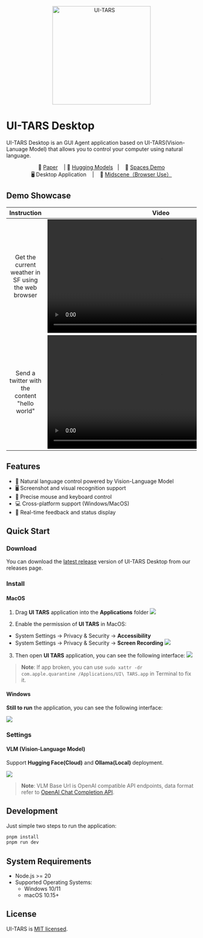 <p align="center">
  <img alt="UI-TARS"  width="260" src="resources/icon.png">
</p>

# UI-TARS Desktop

UI-TARS Desktop is an GUI Agent application based on UI-TARS(Vision-Lanuage Model) that allows you to control your computer using natural language.

<p align="center">
        &nbsp&nbsp 📑 <a href="https://arxiv.org/abs/">Paper</a> &nbsp&nbsp
        | 🤗 <a href="https://huggingface.co/bytedance-research/UI-TARS-7B">Hugging Models</a>&nbsp&nbsp
        | &nbsp&nbsp 🤗 <a href="https://huggingface.co/spaces/">Spaces Demo</a> &nbsp&nbsp
<br>
🖥️ Desktop Application &nbsp&nbsp
| &nbsp&nbsp 🤗 <a href="">Midscene（Browser Use）</a>
</p>

## Demo Showcase

| Instruction  | Video |
| :---:  | :---: |
| Get the current weather in SF using the web browser      |    <video src="https://github.com/user-attachments/assets/5235418c-ac61-4895-831d-68c1c749fc87" height="300" />    |
| Send a twitter with the content "hello world"   | <video src="https://github.com/user-attachments/assets/737ccc11-9124-4464-b4be-3514cbced85c" height="300" />        |

## Features

- 🤖 Natural language control powered by Vision-Language Model
- 🖥️ Screenshot and visual recognition support
- 🎯 Precise mouse and keyboard control
- 💻 Cross-platform support (Windows/MacOS)
- 🔄 Real-time feedback and status display

## Quick Start

### Download

You can download the [latest release](https://github.com/bytedance/UI-TARS-desktop/releases/latest) version of UI-TARS Desktop from our releases page.

### Install

#### MacOS

1. Drag **UI TARS** application into the **Applications** folder
  ![](./images/mac_install.png)

2. Enable the permission of **UI TARS** in MacOS:
  - System Settings -> Privacy & Security -> **Accessibility**
  - System Settings -> Privacy & Security -> **Screen Recording**
  ![](./images/mac_permission.png)

3. Then open **UI TARS** application, you can see the following interface:
  ![](./images/mac_app.png)

> **Note**: If app broken, you can use `sudo xattr -dr com.apple.quarantine /Applications/UI\ TARS.app`  in Terminal to fix it.

#### Windows

**Still to run** the application, you can see the following interface:

![](./images/windows_install.png)

### Settings

#### VLM (Vision-Language Model)

Support **Hugging Face(Cloud)** and **Ollama(Local)** deployment.

![](./images/settings_model.png)

> **Note**: VLM Base Url is OpenAI compatible API endpoints, data format refer to [OpenAI Chat Completion API](https://platform.openai.com/docs/api-reference/chat/create).

## Development

Just simple two steps to run the application:

```bash
pnpm install
pnpm run dev
```

## System Requirements

- Node.js >= 20
- Supported Operating Systems:
  - Windows 10/11
  - macOS 10.15+

## License

UI-TARS is [MIT licensed](./LICENSE).
